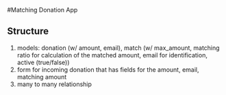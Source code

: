 #Matching Donation App

## Structure
1. models: donation (w/ amount, email), match (w/ max_amount, matching ratio for calculation of the matched amount, email for identification, active (true/false))
2. form for incoming donation that has fields for the amount, email, matching amount
3. many to many relationship
